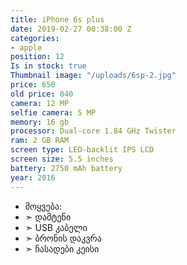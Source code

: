 ```yaml
---
title: iPhone 6s plus
date: 2019-02-27 00:38:00 Z
categories:
- apple
position: 12
Is in stock: true
Thumbnail image: "/uploads/6sp-2.jpg"
price: 650
old price: 840
camera: 12 MP
selfie camera: 5 MP
memory: 16 gb
processor: Dual-core 1.84 GHz Twister
ram: 2 GB RAM
screen type: LED-backlit IPS LCD
screen size: 5.5 inches
battery: 2750 mAh battery
year: 2016
---
```


* მოყვება: 
* ➣ დამტენი
* ➣ USB კაბელი
* ➣ ბრონის დაკვრა
* ➣ ჩასადები კეისი
